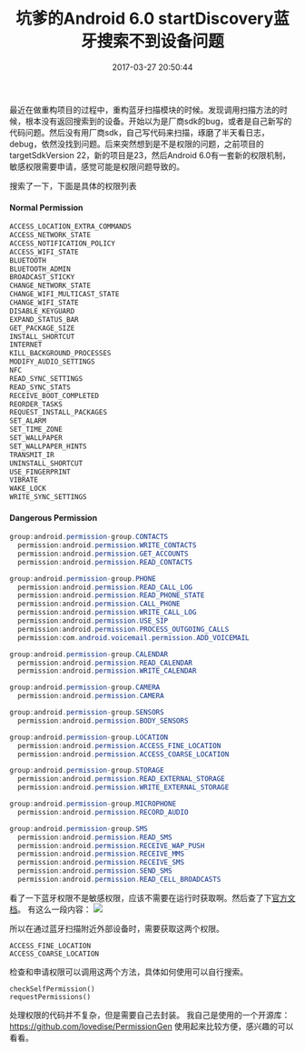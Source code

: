 ﻿---
title: 坑爹的Android 6.0 startDiscovery蓝牙搜索不到设备问题
date: 2017-03-27 20:50:44
categories: Android日常问题
tags: Android, Android权限机制
---

最近在做重构项目的过程中，重构蓝牙扫描模块的时候。发现调用扫描方法的时候，根本没有返回搜索到的设备。开始以为是厂商sdk的bug，或者是自己新写的代码问题。然后没有用厂商sdk，自己写代码来扫描，琢磨了半天看日志，debug，依然没找到问题。后来突然想到是不是权限的问题，之前项目的targetSdkVersion 22，新的项目是23，然后Android 6.0有一套新的权限机制，敏感权限需要申请，感觉可能是权限问题导致的。
<!-- more -->
搜索了一下，下面是具体的权限列表

#### Normal Permission
```java
ACCESS_LOCATION_EXTRA_COMMANDS
ACCESS_NETWORK_STATE
ACCESS_NOTIFICATION_POLICY
ACCESS_WIFI_STATE
BLUETOOTH
BLUETOOTH_ADMIN
BROADCAST_STICKY
CHANGE_NETWORK_STATE
CHANGE_WIFI_MULTICAST_STATE
CHANGE_WIFI_STATE
DISABLE_KEYGUARD
EXPAND_STATUS_BAR
GET_PACKAGE_SIZE
INSTALL_SHORTCUT
INTERNET
KILL_BACKGROUND_PROCESSES
MODIFY_AUDIO_SETTINGS
NFC
READ_SYNC_SETTINGS
READ_SYNC_STATS
RECEIVE_BOOT_COMPLETED
REORDER_TASKS
REQUEST_INSTALL_PACKAGES
SET_ALARM
SET_TIME_ZONE
SET_WALLPAPER
SET_WALLPAPER_HINTS
TRANSMIT_IR
UNINSTALL_SHORTCUT
USE_FINGERPRINT
VIBRATE
WAKE_LOCK
WRITE_SYNC_SETTINGS
```

#### Dangerous Permission
```java
group:android.permission-group.CONTACTS
  permission:android.permission.WRITE_CONTACTS
  permission:android.permission.GET_ACCOUNTS
  permission:android.permission.READ_CONTACTS

group:android.permission-group.PHONE
  permission:android.permission.READ_CALL_LOG
  permission:android.permission.READ_PHONE_STATE
  permission:android.permission.CALL_PHONE
  permission:android.permission.WRITE_CALL_LOG
  permission:android.permission.USE_SIP
  permission:android.permission.PROCESS_OUTGOING_CALLS
  permission:com.android.voicemail.permission.ADD_VOICEMAIL

group:android.permission-group.CALENDAR
  permission:android.permission.READ_CALENDAR
  permission:android.permission.WRITE_CALENDAR

group:android.permission-group.CAMERA
  permission:android.permission.CAMERA

group:android.permission-group.SENSORS
  permission:android.permission.BODY_SENSORS

group:android.permission-group.LOCATION
  permission:android.permission.ACCESS_FINE_LOCATION
  permission:android.permission.ACCESS_COARSE_LOCATION

group:android.permission-group.STORAGE
  permission:android.permission.READ_EXTERNAL_STORAGE
  permission:android.permission.WRITE_EXTERNAL_STORAGE

group:android.permission-group.MICROPHONE
  permission:android.permission.RECORD_AUDIO

group:android.permission-group.SMS
  permission:android.permission.READ_SMS
  permission:android.permission.RECEIVE_WAP_PUSH
  permission:android.permission.RECEIVE_MMS
  permission:android.permission.RECEIVE_SMS
  permission:android.permission.SEND_SMS
  permission:android.permission.READ_CELL_BROADCASTS
```

看了一下蓝牙权限不是敏感权限，应该不需要在运行时获取啊。然后查了下[官方文档](https://developer.android.com/about/versions/marshmallow/android-6.0-changes.html#behavior-power)。
有这么一段内容：
![](http://7xrxl6.com1.z0.glb.clouddn.com/permission1.png)

所以在通过蓝牙扫描附近外部设备时，需要获取这两个权限。
```
ACCESS_FINE_LOCATION
ACCESS_COARSE_LOCATION
```
检查和申请权限可以调用这两个方法，具体如何使用可以自行搜索。
```
checkSelfPermission()
requestPermissions()
```

处理权限的代码并不复杂，但是需要自己去封装。
我自己是使用的一个开源库：https://github.com/lovedise/PermissionGen
使用起来比较方便，感兴趣的可以看看。